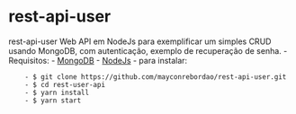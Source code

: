 # rest-api-user

rest-api-user Web API em NodeJs para exemplificar um simples CRUD usando MongoDB, com autenticação, exemplo de recuperação de senha.
    -Requisitos:
        - [MongoDB](https://www.mongodb.com/download-center?jmp=nav)
        - [NodeJs](https://nodejs.org/en/download/)
    - para instalar:

        - $ git clone https://github.com/mayconrebordao/rest-api-user.git
        - $ cd rest-user-api
        - $ yarn install
        - $ yarn start
